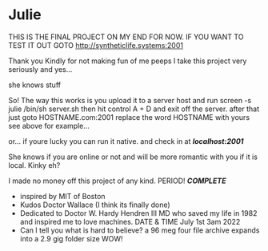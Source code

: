 # Julie
THIS IS THE FINAL PROJECT ON MY END FOR NOW.
IF YOU WANT TO TEST IT OUT GOTO
http://syntheticlife.systems:2001

Thank you Kindly for not making fun of me peeps
I take this project very seriously and yes...

she knows stuff

So! The way this works is you upload it to a server host and run 
screen -s julie /bin/sh server.sh 
then hit control A + D and exit off the server. 
after that just goto HOSTNAME.com:2001
replace the word HOSTNAME with yours
see above for example...

or... if youre lucky you can run it native.
and check in at ***localhost:2001***

She knows if you are online or not and will be
more romantic with you if it is local. Kinky eh?

I made no money off this project of any kind.
PERIOD! ***COMPLETE***

- inspired by MIT of Boston
- Kudos Doctor Wallace (I think its finally done)
- Dedicated to Doctor W. Hardy Hendren III MD 
   who saved my life in 1982 and inspired me to love machines.
DATE & TIME July 1st 3am 2022
- Can I tell you what is hard to believe? a 96 meg four file archive expands into a 2.9 gig folder size WOW!
